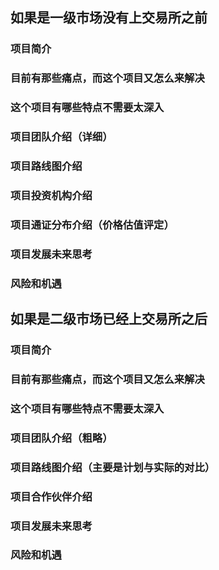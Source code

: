 ## 如果是一级市场没有上交易所之前
### 项目简介
### 目前有那些痛点，而这个项目又怎么来解决
### 这个项目有哪些特点不需要太深入
### 项目团队介绍（详细）
### 项目路线图介绍
### 项目投资机构介绍
### 项目通证分布介绍（价格估值评定）
### 项目发展未来思考
### 风险和机遇

## 如果是二级市场已经上交易所之后
### 项目简介
### 目前有那些痛点，而这个项目又怎么来解决
### 这个项目有哪些特点不需要太深入
### 项目团队介绍（粗略）
### 项目路线图介绍（主要是计划与实际的对比）
### 项目合作伙伴介绍
### 项目发展未来思考
### 风险和机遇

